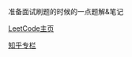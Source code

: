 准备面试刷题的时候的一点题解&笔记

[LeetCode主页](https://leetcode.cn/u/lxc656-z/)

[知乎专栏](https://www.zhihu.com/column/c_1471178479865262080)